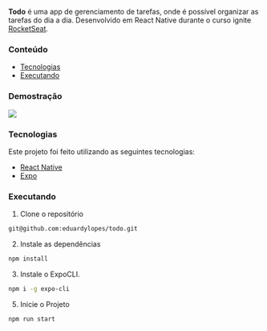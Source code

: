 <b>Todo</b> é uma app de gerenciamento de tarefas, onde é possível organizar as tarefas do dia a dia. Desenvolvido em React Native durante o curso ignite [RocketSeat](https://www.rocketseat.com.br/).

### Conteúdo

- [Tecnologias](#tecnologias)
- [Executando](#executando)

### Demostração

<div>
  <img src="https://user-images.githubusercontent.com/60992933/196001814-c591a7d5-93cf-4a70-a166-98a3eaee788b.png"/>
</div>

### Tecnologias

Este projeto foi feito utilizando as seguintes tecnologias:

- [React Native](https://reactnative.dev/)
- [Expo](https://expo.dev/)

### Executando

1. Clone o repositório

```bash
git@github.com:eduardylopes/todo.git
```

2. Instale as dependências

```bash
npm install
```

3. Instale o ExpoCLI.

```bash
npm i -g expo-cli
```

5. Inicie o Projeto

```bash
npm run start
```
